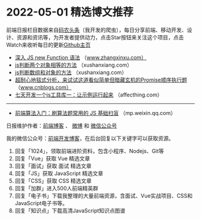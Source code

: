 # 2022-05-01 精选博文推荐

前端日报栏目数据来自[码农头条](http://hao.caibaojian.com.cn/)（我开发的爬虫），每日分享前端、移动开发、设计、资源和资讯等，为开发者提供动力，点击Star按钮来关注这个项目，点击Watch来收听每日的更新[Github主页](https://github.com/kujian/frontendDaily)
* [深入 JS new Function 语法](https://www.zhangxinxu.com/wordpress/2022/04/js-new-function/) （www.zhangxinxu.com）
* [js判断两个对象相等的方法](https://xushanxiang.com/check-if-objects-are-equal.html) （xushanxiang.com）
* [js判断数组和对象的方法](https://xushanxiang.com/js-judge-array-object.html) （xushanxiang.com）
* [超耐心地毯式分析，来试试这道看似简单但暗藏玄机的Promise顺序执行题](https://www.cnblogs.com/echolun/p/16211029.html) （www.cnblogs.com）
* [七天开发一个js工具库一：让示例运行起来](https://affecthing.com/20220430/doraemon_1/) （affecthing.com）

***
* [前端算法入门：刷算法题常用的 JS 基础扫盲](https://mp.weixin.qq.com/s?__biz=MzA4Nzg0MDM5Nw==&mid=2247512552&idx=1&sn=ad9d8767a96053052b7f366f6b3a6eb1) （mp.weixin.qq.com）

日报维护作者：[前端博客](http://caibaojian.com.cn/) 、 [微博](http://weibo.com/kujian) 和 [微信公众号](https://open.weixin.qq.com/qr/code?username=caibaojian_com)

我的微信公众号：[前端开发博客](https://open.weixin.qq.com/qr/code?username=caibaojian_com)，在后台回复以下关键字可以获取资源。

1. 回复「1024」，领取前端进阶资料，包含小程序、Nodejs、Git等
2. 回复「Vue」获取 Vue 精选文章
3. 回复「面试」获取 面试 精选文章
4. 回复「JS」获取 JavaScript 精选文章
5. 回复「CSS」获取 CSS 精选文章
6. 回复「加群」进入500人前端精英群
7. 回复「电子书」下载我整理的大量前端资源，含面试、Vue实战项目、CSS和JavaScript电子书等。
8. 回复「知识点」下载高清JavaScript知识点图谱